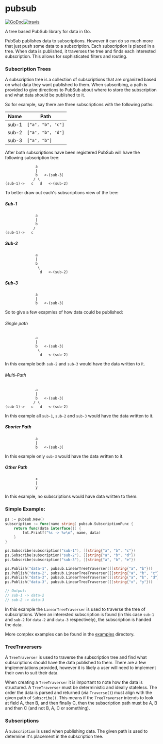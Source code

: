 # pubsub
[![GoDoc][go-doc-badge]][go-doc][![travis][travis-badge]][travis]

A tree based PubSub library for data in Go.

PubSub publishes data to subscriptions. However it can do so much more that just push some data to a subscription.  Each subscription is placed in a tree. When data is published, it traverses the tree and finds each interested subscription. This allows for sophisticated filters and routing.

### Subscription Trees
A subscription tree is a collection of subscriptions that are organized based on what data they want published to     them. When subscribing, a path is provided to give directions to PubSub about where to store the subscription and     what data should be published to it.

So for example, say there are three subscriptions with the following paths:

| Name  | Path              |
|-------|-------------------|
| sub-1 | `["a", "b", "c"]` |
| sub-2 | `["a", "b", "d"]` |
| sub-3 | `["a", "b"]`      |

After both subscriptions have been registered PubSub will have the following subscription tree:
```
              a
              |
              b   <-(sub-3)
             / \
(sub-1)->   c   d   <-(sub-2)
```

To better draw out each's subscriptions view of the tree:
##### Sub-1
```
              a
              |
              b
             /
(sub-1)->   c
```
##### Sub-2
```
              a
              |
              b
               \
                d   <-(sub-2)
```
##### Sub-3
```
              a
              |
              b   <-(sub-3)
```
So to give a few exapmles of how data could be published:

###### Single path
```
              a
              |
              b   <-(sub-3)
               \
                d   <-(sub-2)
```
In this example both `sub-2` and `sub-3` would have the data written to it.

###### Multi-Path
```
              a
              |
              b   <-(sub-3)
             / \
(sub-1)->   c   d   <-(sub-2)
```
In this example all `sub-1`, `sub-2` and `sub-3` would have the data written to it.

##### Shorter Path
```
              a
              |
              b   <-(sub-3)
```
In this example only `sub-3` would have the data written to it.

##### Other Path
```
              x
              |
              y
```
In this example, no subscriptions would have data written to them.

### Simple Example:
```go
ps := pubsub.New()
subscription := func(name string) pubsub.SubscriptionFunc {
	return func(data interface{}) {
		fmt.Printf("%s -> %v\n", name, data)
	}
}

ps.Subscribe(subscription("sub-1"), []string{"a", "b", "c"})
ps.Subscribe(subscription("sub-2"), []string{"a", "b", "d"})
ps.Subscribe(subscription("sub-3"), []string{"a", "b", "e"})

ps.Publish("data-1", pubsub.LinearTreeTraverser([]string{"a", "b"}))
ps.Publish("data-2", pubsub.LinearTreeTraverser([]string{"a", "b", "c"}))
ps.Publish("data-3", pubsub.LinearTreeTraverser([]string{"a", "b", "d"}))
ps.Publish("data-3", pubsub.LinearTreeTraverser([]string{"x", "y"}))

// Output:
// sub-1 -> data-2
// sub-2 -> data-3
```

In this example the `LinearTreeTraverser` is used to traverse the tree of subscriptions. When an interested subscription is found (in this case `sub-1` and `sub-2` for `data-2` and `data-3` respectively), the subscription is handed the data.

More complex examples can be found in the [examples](https://github.com/apoydence/pubsub/tree/master/examples) directory.

### TreeTraversers
A `TreeTraverser` is used to traverse the subscription tree and find what subscriptions should have the data published to them. There are a few implementations provided, however it is likely a user will need to implement their own to suit their data.

When creating a `TreeTraverser` it is important to note how the data is structured. A `TreeTraverser` must be deterministic and ideally stateless. The order the data is parsed and returned (via `Traverse()`) must align with the given path of `Subscribe()`.
This means if the `TreeTraverser` intends to look at field A, then B, and then finally C, then the subscription path must be A, B and then C (and not B, A, C or something).

### Subscriptions
A `Subscription` is used when publishing data. The given path is used to determine it's placement in the subscription tree.

[go-doc-badge]:             https://godoc.org/github.com/apoydence/pubsub?status.svg
[go-doc]:                   https://godoc.org/github.com/apoydence/pubsub
[travis-badge]:             https://travis-ci.org/apoydence/pubsub.svg?branch=master
[travis]:                   https://travis-ci.org/apoydence/pubsub?branch=master
